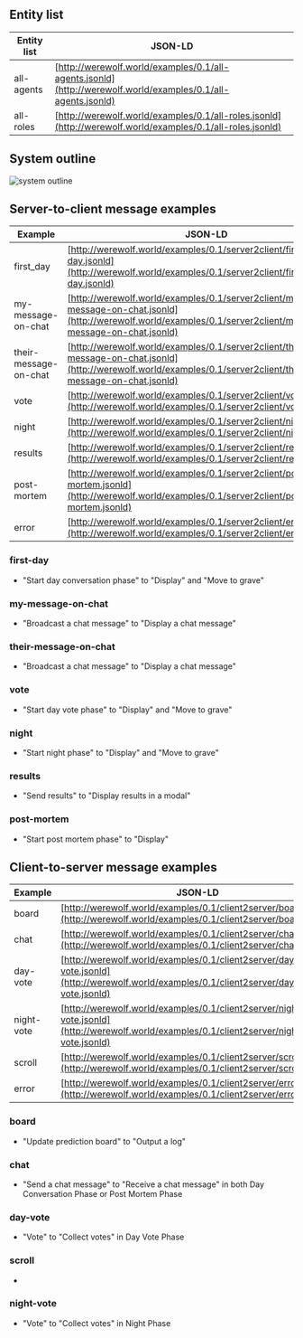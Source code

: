 
## Entity list

|Entity list|JSON-LD|
---|---
|all-agents|[http://werewolf.world/examples/0.1/all-agents.jsonld](http://werewolf.world/examples/0.1/all-agents.jsonld)|
|all-roles|[http://werewolf.world/examples/0.1/all-roles.jsonld](http://werewolf.world/examples/0.1/all-roles.jsonld)|

## System outline

![system outline](http://werewolf.world/diagram/werewolf_system_outline.png)

## Server-to-client message examples

|Example|JSON-LD|
---|---
|first_day|[http://werewolf.world/examples/0.1/server2client/first-day.jsonld](http://werewolf.world/examples/0.1/server2client/first-day.jsonld)|
|my-message-on-chat|[http://werewolf.world/examples/0.1/server2client/my-message-on-chat.jsonld](http://werewolf.world/examples/0.1/server2client/my-message-on-chat.jsonld)|
|their-message-on-chat|[http://werewolf.world/examples/0.1/server2client/their-message-on-chat.jsonld](http://werewolf.world/examples/0.1/server2client/their-message-on-chat.jsonld)|
|vote|[http://werewolf.world/examples/0.1/server2client/vote.jsonld](http://werewolf.world/examples/0.1/server2client/vote.jsonld)|
|night|[http://werewolf.world/examples/0.1/server2client/night.jsonld](http://werewolf.world/examples/0.1/server2client/night.jsonld)|
|results|[http://werewolf.world/examples/0.1/server2client/results.jsonld](http://werewolf.world/examples/0.1/server2client/results.jsonld)|
|post-mortem|[http://werewolf.world/examples/0.1/server2client/post-mortem.jsonld](http://werewolf.world/examples/0.1/server2client/post-mortem.jsonld)|
|error|[http://werewolf.world/examples/0.1/server2client/error.jsonld](http://werewolf.world/examples/0.1/server2client/error.jsonld)|

### first-day

* "Start day conversation phase" to "Display" and "Move to grave"

### my-message-on-chat

* "Broadcast a chat message" to "Display a chat message"

### their-message-on-chat

* "Broadcast a chat message" to "Display a chat message"

### vote

* "Start day vote phase" to "Display" and "Move to grave"

### night

* "Start night phase" to "Display" and "Move to grave"

### results

* "Send results" to "Display results in a modal"

### post-mortem

* "Start post mortem phase" to "Display"

## Client-to-server message examples

|Example|JSON-LD|
---|---
|board|[http://werewolf.world/examples/0.1/client2server/board.jsonld](http://werewolf.world/examples/0.1/client2server/board.jsonld)|
|chat|[http://werewolf.world/examples/0.1/client2server/chat.jsonld](http://werewolf.world/examples/0.1/client2server/chat.jsonld)|
|day-vote|[http://werewolf.world/examples/0.1/client2server/day-vote.jsonld](http://werewolf.world/examples/0.1/client2server/day-vote.jsonld)|
|night-vote|[http://werewolf.world/examples/0.1/client2server/night-vote.jsonld](http://werewolf.world/examples/0.1/client2server/night-vote.jsonld)|
|scroll|[http://werewolf.world/examples/0.1/client2server/scroll.jsonld](http://werewolf.world/examples/0.1/client2server/scroll.jsonld)|
|error|[http://werewolf.world/examples/0.1/client2server/error.jsonld](http://werewolf.world/examples/0.1/client2server/error.jsonld)|

### board

* "Update prediction board" to "Output a log"

### chat

* "Send a chat message" to "Receive a chat message" in both Day Conversation Phase or Post Mortem Phase

### day-vote

* "Vote" to "Collect votes" in Day Vote Phase

### scroll

* 

### night-vote

* "Vote" to "Collect votes" in Night Phase


